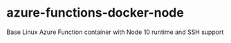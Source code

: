 # azure-functions-docker-node
Base Linux Azure Function container with Node 10 runtime and SSH support 
